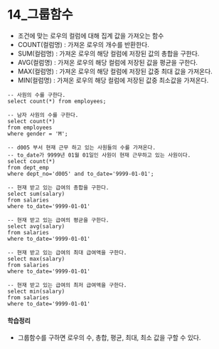 # 14_그룹함수



- 조건에 맞는 로우의 컬럼에 대해 집계 값을 가져오는 함수
- COUNT(컬럼명) : 가져온 로우의 개수를 반환한다.
- SUM(컬럼명) : 가져온 로우의 해당 컬럼에 저장된 값의 총합을 구한다.
- AVG(컬럼명) : 가져온 로우의 해당 컬럼에 저장된 값을 평균을 구한다.
- MAX(컬럼명) : 가져온 로우의 해당 컬럼에 저장된 값중 최대 값을 가져온다.
- MIN(컬럼명) : 가져온 로우의 해당 컬럼에 저장된 값중 최소값을 가져온다.



```mysql
-- 사원의 수를 구한다.
select count(*) from employees;

-- 남자 사원의 수를 구한다.
select count(*)
from employees
where gender = 'M';

-- d005 부서 현재 근무 하고 있는 사원들의 수를 가져온다.
-- to_date가 9999년 01월 01일인 사원이 현재 근무하고 있는 사원이다.
select count(*)
from dept_emp
where dept_no='d005' and to_date='9999-01-01';

-- 현재 받고 있는 급여의 총합을 구한다.
select sum(salary)
from salaries
where to_date='9999-01-01'

-- 현재 받고 있는 급여의 평균을 구한다.
select avg(salary)
from salaries
where to_date='9999-01-01'

-- 현재 받고 있는 급여의 최대 급여액을 구한다.
select max(salary)
from salaries
where to_date='9999-01-01'

-- 현재 받고 있는 급여의 최저 급여액을 구한다.
select min(salary)
from salaries
where to_date='9999-01-01'

```



#### 학습정리

- 그룹함수를 구하면 로우의 수, 총합, 평균, 최대, 최소 값을 구할 수 있다.